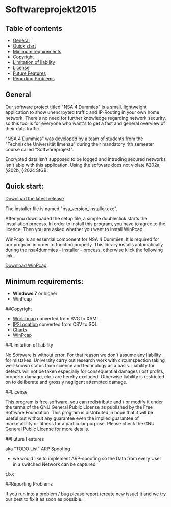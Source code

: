 # Softwareprojekt2015


## Table of contents

- [General](#general)
- [Quick start](#quick-start)
- [Minimum requirements](#minimum-requirements) 
- [Copyright](#copyright)
- [Limitation of liability](#limitation-of-liability)
- [License](#license)
- [Future Features](#future-features)
- [Reporting Problems](#reporting-problems)


## General

Our software project titled "NSA 4 Dummies" is a small, lightweight application to show unencrpyted traffic and IP-Routing in your own home network. There's no need for further knowledge regarding network security, so this tool is for everyone who want's to get a fast and general overview of their data traffic.

"NSA 4 Dummies" was developed by a team of students from the "Technische Universität Ilmenau" during their mandatory 4th semester course called "Softwareprojekt".

Encrypted data isn't supposed to be logged and intruding secured networks isn't able with this application.
Using the software does not violate §202a, §202b, §202c StGB.


## Quick start:

[Download the latest release](https://github.com/Softwareprojekt2015/Softwareprojekt2015/releases)

The installer file is named "nsa_version_installer.exe".

After you downloaded the setup file, a simple doubleclick starts the installation process. In order to install this program, you have to agree to the licence. Then you are asked whether you want to install WinPcap.

WinPcap is an essential component for NSA 4 Dummies. It is required for our program in order to function properly. This library installs automatically during the nsa4dummies - installer - process, otherwise klick the following link.

[Download WinPcap](http://www.winpcap.org/)


## Minimum requirements:
- **Windows 7** or higher
- WinPcap

##Copyright

- [World map](http://creativecommons.org/licenses/by-nc/4.0) converted from SVG to XAML
- [IP2Location](http://lite.ip2location.com/database-ip-country#ipv4) converted from CSV to SQL
- [Charts](https://modernuicharts.codeplex.com/license)
- [WinPcap](http://www.winpcap.org/misc/copyright.htm)


##Limitation of liability

No Software is without error. For that reason we don´t assume any liability for mistakes.
University carry out research work with circumspection taking well-known status from science and technology as a basis. 
Liability for defects will not be taken especially for consequential damages (lost profits, property damage, etc.) are  hereby excluded. 
Otherwise liability is restricted on to deliberate and grossly negligent attempted damage.


##License

This program is free software, you can redistribute and / or modify it under the terms of the GNU General Public License as published by the Free Software Foundation.
This program is distributed in hope that it will be useful but without any guarantee even the implied guarantee of marketability or fitness for a particular purpose. Please check the GNU General Public License for more details.


##Future Features

aka "TODO List"
ARP Spoofing

- we would like to implement ARP-spoofing so the Data from every User in a switched Network can be captured

t.b.c


##Reporting Problems

If you run into a problem / bug please [report](https://github.com/Softwareprojekt2015/Softwareprojekt2015/issues) (create new issue) it and we try our best to fix it as soon as possible. 

